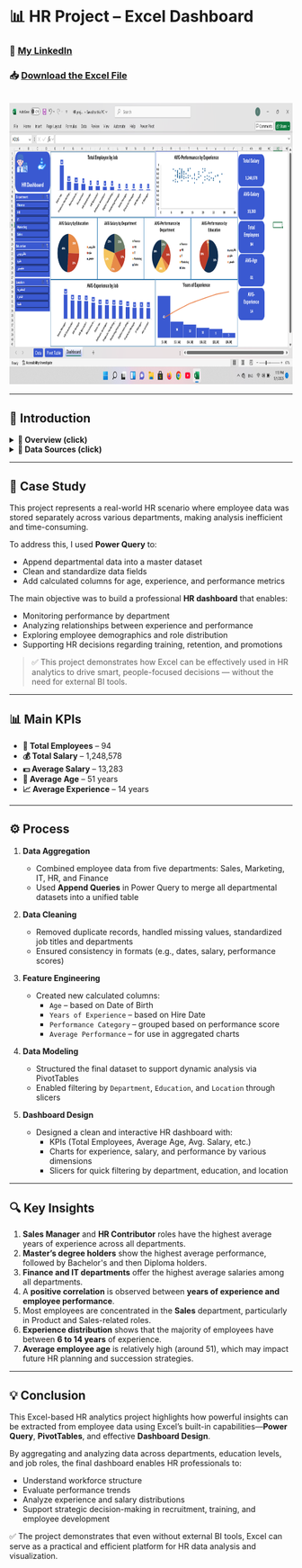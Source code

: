 # 📊 HR Project – Excel Dashboard

### 🔗 [My LinkedIn](https://www.linkedin.com/in/abdulrahman-ahmed66)
### 📥 [Download the Excel File](HR%20project.xlsx?raw=true)

<br>
<div align="center">
  <img src="HR Project Using Excel/Screenshot (18).png?raw=true" alt="Dashboard Banner" width="1000" height="500">
</div>

---
## 📝 Introduction
<details>
  <summary><strong>📌 Overview (click)</strong></summary>

### **Overview**  
> This Excel project focuses on analyzing Human Resources (HR) data to uncover patterns and trends that support effective workforce management.  
> Using Excel's powerful tools such as Power Query, formulas, and PivotTables, I transformed raw departmental data into a unified, clean, and interactive dashboard.  
> The analysis provides deep insights into employee demographics, performance, and experience across departments.

</details>

<details>
  <summary><strong>📂 Data Sources (click)</strong></summary>

### **Data Sources**  
> The project uses employee data from **five key departments**:

1. **Departmental Tables**  
   - Source: Sales, Marketing, IT, HR, and Finance  
   - Fields: `Employee ID`, `Name`, `Department`, `Date of Birth`, `Hire Date`, `Performance Score`

2. **Appended Master Table**  
   - Combined all departmental datasets into one unified table  
   - Additional Calculated Fields:
     - `Age` (based on Date of Birth)  
     - `Years of Experience` (based on Hire Date)  
     - `Performance Category`  
     - `Average Performance Score`

> Data cleaning and transformations were handled through Power Query and Excel formulas, ensuring consistency across departments.

</details>

---

## 🎯 Case Study  
This project represents a real-world HR scenario where employee data was stored separately across various departments, making analysis inefficient and time-consuming.

To address this, I used **Power Query** to:
- Append departmental data into a master dataset  
- Clean and standardize data fields  
- Add calculated columns for age, experience, and performance metrics  

The main objective was to build a professional **HR dashboard** that enables:
- Monitoring performance by department  
- Analyzing relationships between experience and performance  
- Exploring employee demographics and role distribution  
- Supporting HR decisions regarding training, retention, and promotions

> ✅ This project demonstrates how Excel can be effectively used in HR analytics to drive smart, people-focused decisions — without the need for external BI tools.

---

## 📊 Main KPIs

- **👥 Total Employees** – 94  
- **💰 Total Salary** – 1,248,578  
- **💵 Average Salary** – 13,283  
- **🎂 Average Age** – 51 years  
- **📈 Average Experience** – 14 years  

---
## ⚙️ Process

1. **Data Aggregation**  
   - Combined employee data from five departments: Sales, Marketing, IT, HR, and Finance  
   - Used **Append Queries** in Power Query to merge all departmental datasets into a unified table

2. **Data Cleaning**  
   - Removed duplicate records, handled missing values, standardized job titles and departments  
   - Ensured consistency in formats (e.g., dates, salary, performance scores)

3. **Feature Engineering**  
   - Created new calculated columns:  
     - `Age` – based on Date of Birth  
     - `Years of Experience` – based on Hire Date  
     - `Performance Category` – grouped based on performance score  
     - `Average Performance` – for use in aggregated charts

4. **Data Modeling**  
   - Structured the final dataset to support dynamic analysis via PivotTables  
   - Enabled filtering by `Department`, `Education`, and `Location` through slicers

5. **Dashboard Design**  
   - Designed a clean and interactive HR dashboard with:  
     - KPIs (Total Employees, Average Age, Avg. Salary, etc.)  
     - Charts for experience, salary, and performance by various dimensions  
     - Slicers for quick filtering by department, education, and location

---

## 🔍 Key Insights

1. **Sales Manager** and **HR Contributor** roles have the highest average years of experience across all departments.
2. **Master’s degree holders** show the highest average performance, followed by Bachelor's and then Diploma holders.
3. **Finance and IT departments** offer the highest average salaries among all departments.
4. A **positive correlation** is observed between **years of experience and employee performance**.
5. Most employees are concentrated in the **Sales** department, particularly in Product and Sales-related roles.
6. **Experience distribution** shows that the majority of employees have between **6 to 14 years** of experience.
7. **Average employee age** is relatively high (around 51), which may impact future HR planning and succession strategies.

---

## 💡 Conclusion

This Excel-based HR analytics project highlights how powerful insights can be extracted from employee data using Excel’s built-in capabilities—**Power Query**, **PivotTables**, and effective **Dashboard Design**.

By aggregating and analyzing data across departments, education levels, and job roles, the final dashboard enables HR professionals to:
- Understand workforce structure  
- Evaluate performance trends  
- Analyze experience and salary distributions  
- Support strategic decision-making in recruitment, training, and employee development

✅ The project demonstrates that even without external BI tools, Excel can serve as a practical and efficient platform for HR data analysis and visualization.
